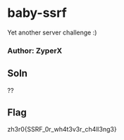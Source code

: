 # baby-ssrf

Yet another server challenge :)


### Author: ZyperX

## Soln
??

## Flag
zh3r0{SSRF_0r_wh4t3v3r_ch4ll3ng3}